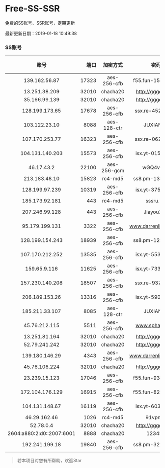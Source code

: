 # Free-SS-SSR

免费的SS账号、SSR账号，定期更新

最新更新日期：2019-01-18 10:49:38 

### SS账号
|账号|端口|加密方式|密码|更新时间|国家|
|:-----:|-----:|:----:|:----:|:----:|:----:|
|139.162.56.87|17323|aes-256-cfb|f55.fun-15848218|23:47:05|SG|
|13.251.38.209|32010|chacha20|http://gggg.rocks|23:47:06|SG|
|35.166.99.139|32010|chacha20|http://gggg.rocks|23:47:16|US|
|128.199.173.65|17678|aes-256-cfb|ssx.re-45260062|23:47:06|SG|
|103.122.23.10|8088|aes-128-ctr|JUXIANGE|23:47:07|US|
|107.170.253.77|16323|aes-256-cfb|ssx.re-06267018|23:47:04|US|
|104.131.140.203|15573|aes-256-cfb|isx.yt-01578694|23:47:04|US|
|46.17.43.2|22100|aes-256-gcm|wGQ4vA7D|23:37:16|RU|
|213.183.48.10|15823|rc4-md5|ss8.pm-13494589|23:47:05|RU|
|128.199.97.239|10319|aes-256-cfb|isx.yt-37576111|23:47:06|SG|
|185.173.92.181|443|rc4-md5|sssru.icu|23:47:29|RU|
|207.246.99.128|443|aes-256-cfb|Jiayou123|23:47:11|US|
|95.179.199.131|3322|aes-256-cfb|www.darrenliuwei.com|23:47:13|GB|
|128.199.154.243|18939|aes-256-cfb|ss8.pm-12396827|23:47:06|SG|
|107.170.212.252|13535|aes-256-cfb|isx.yt-55358633|23:47:04|US|
|159.65.9.116|11625|aes-256-cfb|isx.yt-73310716|23:47:06|SG|
|157.230.140.208|18507|aes-256-cfb|ssx.re-93714495|23:47:05|US|
|206.189.153.26|13316|aes-256-cfb|isx.yt-59087140|23:47:06|SG|
|185.211.33.107|8085|aes-128-ctr|JUXIANGE|23:47:11|US|
|45.76.212.115|5511|aes-256-cfb|www.sphard.com|23:47:05|JP|
|13.251.81.164|32010|chacha20|http://gggg.rocks|23:47:14|SG|
|52.79.241.242|32010|chacha20|http://gggg.rocks|23:47:29|KR|
|139.180.146.29|4343|aes-256-cfb|www.darrenliuwei.com|23:47:14|SG|
|45.76.106.224|32010|chacha20|http://gggg.rocks|23:47:13|JP|
|23.239.15.123|17046|aes-256-cfb|f55.fun-93630909|23:47:04|US|
|172.104.176.129|16915|aes-256-cfb|f55.fun-82349831|23:47:06|SG|
|104.131.148.67|16119|aes-256-cfb|isx.yt-60359833|23:47:04|US|
|46.29.162.46|1026|rc4-md5|91vpn.cf|23:47:14|RU|
|52.78.0.4|32010|chacha20|http://gggg.rocks|23:47:13|KR|
|2604:a880:2:d0::2007:6001|8888|chacha20|123456|23:47:12|US|
|192.241.199.18|19840|aes-256-cfb|ss8.pm-32577966|23:47:04|US|


> 若本项目对您有所帮助，欢迎Star